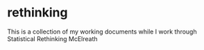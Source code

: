 # rethinking

This is a collection of my working documents while I work through Statistical Rethinking McElreath
